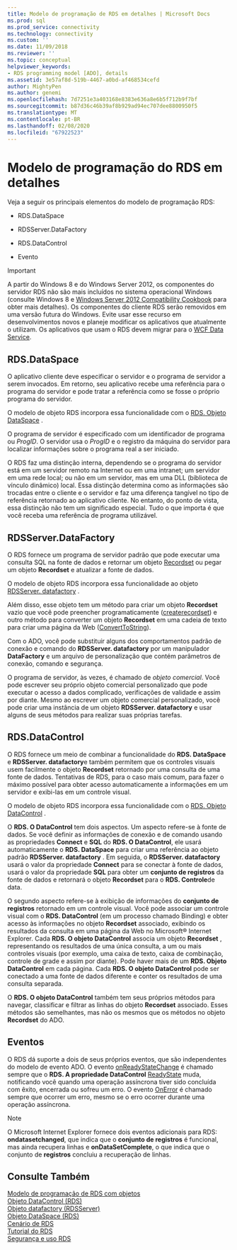 ```yaml
---
title: Modelo de programação de RDS em detalhes | Microsoft Docs
ms.prod: sql
ms.prod_service: connectivity
ms.technology: connectivity
ms.custom: ''
ms.date: 11/09/2018
ms.reviewer: ''
ms.topic: conceptual
helpviewer_keywords:
- RDS programming model [ADO], details
ms.assetid: 3e57af8d-519b-4467-a0bd-af468534cefd
author: MightyPen
ms.author: genemi
ms.openlocfilehash: 7d7251e3a403168e8383e636a8e6b5f712b9f7bf
ms.sourcegitcommit: b87d36c46b39af8b929ad94ec707dee8800950f5
ms.translationtype: MT
ms.contentlocale: pt-BR
ms.lasthandoff: 02/08/2020
ms.locfileid: "67922523"
---
```

# <a name="rds-programming-model-in-detail"></a>Modelo de programação do RDS em detalhes
Veja a seguir os principais elementos do modelo de programação RDS:  
  
-   RDS.DataSpace  
  
-   RDSServer.DataFactory  
  
-   RDS.DataControl  
  
-   Evento  
  
> [!IMPORTANT]
>  A partir do Windows 8 e do Windows Server 2012, os componentes do servidor RDS não são mais incluídos no sistema operacional Windows (consulte Windows 8 e [Windows Server 2012 Compatibility Cookbook](https://www.microsoft.com/download/details.aspx?id=27416) para obter mais detalhes). Os componentes do cliente RDS serão removidos em uma versão futura do Windows. Evite usar esse recurso em desenvolvimentos novos e planeje modificar os aplicativos que atualmente o utilizam. Os aplicativos que usam o RDS devem migrar para o [WCF Data Service](https://go.microsoft.com/fwlink/?LinkId=199565).  
  
## <a name="rdsdataspace"></a>RDS.DataSpace  
 O aplicativo cliente deve especificar o servidor e o programa de servidor a serem invocados. Em retorno, seu aplicativo recebe uma referência para o programa do servidor e pode tratar a referência como se fosse o próprio programa do servidor.  
  
 O modelo de objeto RDS incorpora essa funcionalidade com o [RDS. Objeto DataSpace](../../../ado/reference/rds-api/dataspace-object-rds.md) .  
  
 O programa de servidor é especificado com um identificador de programa ou *ProgID*. O servidor usa o *ProgID* e o registro da máquina do servidor para localizar informações sobre o programa real a ser iniciado.  
  
 O RDS faz uma distinção interna, dependendo se o programa do servidor está em um servidor remoto na Internet ou em uma intranet; um servidor em uma rede local; ou não em um servidor, mas em uma DLL (biblioteca de vínculo dinâmico) local. Essa distinção determina como as informações são trocadas entre o cliente e o servidor e faz uma diferença tangível no tipo de referência retornado ao aplicativo cliente. No entanto, do ponto de vista, essa distinção não tem um significado especial. Tudo o que importa é que você receba uma referência de programa utilizável.  
  
## <a name="rdsserverdatafactory"></a>RDSServer.DataFactory  
 O RDS fornece um programa de servidor padrão que pode executar uma consulta SQL na fonte de dados e retornar um objeto [Recordset](../../../ado/reference/ado-api/recordset-object-ado.md) ou pegar um objeto **Recordset** e atualizar a fonte de dados.  
  
 O modelo de objeto RDS incorpora essa funcionalidade ao objeto [RDSServer. datafactory](../../../ado/reference/rds-api/datafactory-object-rdsserver.md) .  
  
 Além disso, esse objeto tem um método para criar um objeto **Recordset** vazio que você pode preencher programaticamente ([createrecordset](../../../ado/reference/rds-api/createrecordset-method-rds.md)) e outro método para converter um objeto **Recordset** em uma cadeia de texto para criar uma página da Web ([ConvertToString](../../../ado/reference/rds-api/converttostring-method-rds.md)).  
  
 Com o ADO, você pode substituir alguns dos comportamentos padrão de conexão e comando do **RDSServer. datafactory** por um manipulador **DataFactory** e um arquivo de personalização que contém parâmetros de conexão, comando e segurança.  
  
 O programa de servidor, às vezes, é chamado de *objeto comercial*. Você pode escrever seu próprio objeto comercial personalizado que pode executar o acesso a dados complicado, verificações de validade e assim por diante. Mesmo ao escrever um objeto comercial personalizado, você pode criar uma instância de um objeto **RDSServer. datafactory** e usar alguns de seus métodos para realizar suas próprias tarefas.  
  
## <a name="rdsdatacontrol"></a>RDS.DataControl  
 O RDS fornece um meio de combinar a funcionalidade do **RDS. DataSpace** e **RDSServer. datafactory**e também permitem que os controles visuais usem facilmente o objeto **Recordset** retornado por uma consulta de uma fonte de dados. Tentativas de RDS, para o caso mais comum, para fazer o máximo possível para obter acesso automaticamente a informações em um servidor e exibi-las em um controle visual.  
  
 O modelo de objeto RDS incorpora essa funcionalidade com o [RDS. Objeto DataControl](../../../ado/reference/rds-api/datacontrol-object-rds.md) .  
  
 O **RDS. O DataControl** tem dois aspectos. Um aspecto refere-se à fonte de dados. Se você definir as informações de conexão e de comando usando as propriedades **Connect** e **SQL** do **RDS. O DataControl**, ele usará automaticamente o **RDS. DataSpace** para criar uma referência ao objeto padrão **RDSServer. datafactory** . Em seguida, o **RDSServer. datafactory** usará o valor da propriedade **Connect** para se conectar à fonte de dados, usará o valor da propriedade **SQL** para obter um **conjunto de registros** da fonte de dados e retornará o objeto **Recordset** para o **RDS. Controle**de data.  
  
 O segundo aspecto refere-se à exibição de informações do **conjunto de registros** retornado em um controle visual. Você pode associar um controle visual com o **RDS. DataControl** (em um processo chamado Binding) e obter acesso às informações no objeto **Recordset** associado, exibindo os resultados da consulta em uma página da Web no Microsoft® Internet Explorer. Cada **RDS. O objeto DataControl** associa um objeto **Recordset** , representando os resultados de uma única consulta, a um ou mais controles visuais (por exemplo, uma caixa de texto, caixa de combinação, controle de grade e assim por diante). Pode haver mais de um **RDS. Objeto DataControl** em cada página. Cada **RDS. O objeto DataControl** pode ser conectado a uma fonte de dados diferente e conter os resultados de uma consulta separada.  
  
 O **RDS. O objeto DataControl** também tem seus próprios métodos para navegar, classificar e filtrar as linhas do objeto **Recordset** associado. Esses métodos são semelhantes, mas não os mesmos que os métodos no objeto **Recordset** do ADO.  
  
## <a name="events"></a>Eventos  
 O RDS dá suporte a dois de seus próprios eventos, que são independentes do modelo de evento ADO. O evento [onReadyStateChange](../../../ado/reference/rds-api/onreadystatechange-event-rds.md) é chamado sempre que o **RDS. A propriedade DataControl** [ReadyState](../../../ado/reference/rds-api/readystate-property-rds.md) muda, notificando você quando uma operação assíncrona tiver sido concluída com êxito, encerrada ou sofreu um erro. O evento [OnError](../../../ado/reference/rds-api/onerror-event-rds.md) é chamado sempre que ocorrer um erro, mesmo se o erro ocorrer durante uma operação assíncrona.  
  
> [!NOTE]
>  O Microsoft Internet Explorer fornece dois eventos adicionais para RDS: **ondatasetchanged**, que indica que o **conjunto de registros** é funcional, mas ainda recupera linhas e **onDataSetComplete**, o que indica que o conjunto de **registros** concluiu a recuperação de linhas.  
  
## <a name="see-also"></a>Consulte Também  
 [Modelo de programação de RDS com objetos](../../../ado/guide/remote-data-service/rds-programming-model-with-objects.md)   
 [Objeto DataControl (RDS)](../../../ado/reference/rds-api/datacontrol-object-rds.md)   
 [Objeto datafactory (RDSServer)](../../../ado/reference/rds-api/datafactory-object-rdsserver.md)   
 [Objeto DataSpace (RDS)](../../../ado/reference/rds-api/dataspace-object-rds.md)   
 [Cenário de RDS](../../../ado/guide/remote-data-service/rds-scenario.md)   
 [Tutorial do RDS](../../../ado/guide/remote-data-service/rds-tutorial.md)   
 [Segurança e uso RDS](../../../ado/guide/remote-data-service/rds-usage-and-security.md)



